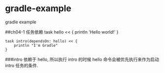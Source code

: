 # gradle-example
gradle example

##ch04-1 任务依赖
	task hello << {
		println 'Hello world!'
	}

	task intro(dependsOn: hello) << {
	    println "I'm Gradle"
	}
###intro 依赖于 hello, 所以执行 intro 的时候 hello 命令会被优先执行来作为启动 intro 任务的条件.